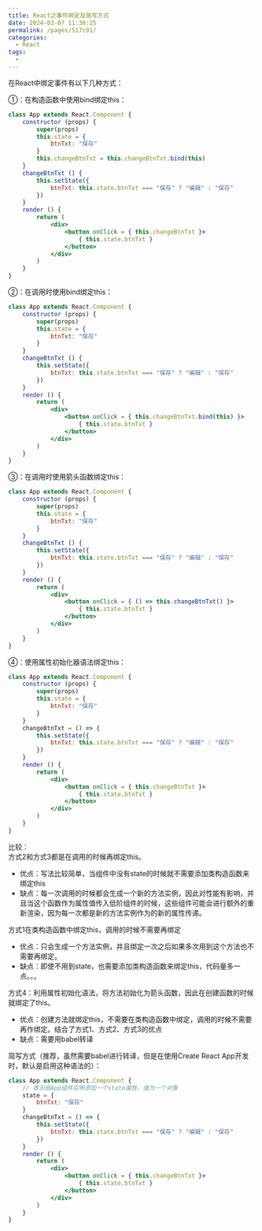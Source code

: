 ```yaml
---
title: React之事件绑定及简写方式
date: 2024-03-07 11:38:25
permalink: /pages/517c91/
categories:
  - React
tags:
  - 
---
```

在React中绑定事件有以下几种方式：

①：在构造函数中使用bind绑定this：

```jsx
class App extends React.Component {
	constructor (props) {
		super(props)
		this.state = {
			btnTxt: "保存"
		}
		this.changeBtnTxt = this.changeBtnTxt.bind(this)
	}
	changeBtnTxt () {
		this.setState({
			btnTxt: this.state.btnTxt === "保存" ? "编辑" : "保存"
		})
	}
	render () {
		return (
			<div>
				<button onClick = { this.changeBtnTxt }>
					{ this.state.btnTxt }
				</button>
			</div>
		)
	}
}
```

②：在调用时使用bind绑定this：
```jsx
class App extends React.Component {
	constructor (props) {
		super(props)
		this.state = {
			btnTxt: "保存"
		}
	}
	changeBtnTxt () {
		this.setState({
			btnTxt: this.state.btnTxt === "保存" ? "编辑" : "保存"
		})
	}
	render () {
		return (
			<div>
				<button onClick = { this.changeBtnTxt.bind(this) }>
					{ this.state.btnTxt }
				</button>
			</div>
		)
	}
}
```

③：在调用时使用箭头函数绑定this：
```jsx
class App extends React.Component {
	constructor (props) {
		super(props)
		this.state = {
			btnTxt: "保存"
		}
	}
	changeBtnTxt () {
		this.setState({
			btnTxt: this.state.btnTxt === "保存" ? "编辑" : "保存"
		})
	}
	render () {
		return (
			<div>
				<button onClick = { () => this.changeBtnTxt() }>
					{ this.state.btnTxt }
				</button>
			</div>
		)
	}
}
```

④：使用属性初始化器语法绑定this：
```jsx
class App extends React.Component {
	constructor (props) {
		super(props)
		this.state = {
			btnTxt: "保存"
		}
	}
	changeBtnTxt = () => {
		this.setState({
			btnTxt: this.state.btnTxt === "保存" ? "编辑" : "保存"
		})
	}
	render () {
		return (
			<div>
				<button onClick = { this.changeBtnTxt }>
					{ this.state.btnTxt }
				</button>
			</div>
		)
	}
}
```

比较：<br>
方式2和方式3都是在调用的时候再绑定this。<br>
 * 优点：写法比较简单，当组件中没有state的时候就不需要添加类构造函数来绑定this
 * 缺点：每一次调用的时候都会生成一个新的方法实例，因此对性能有影响，并且当这个函数作为属性值传入低阶组件的时候，这些组件可能会进行额外的重新渲染，因为每一次都是新的方法实例作为的新的属性传递。

方式1在类构造函数中绑定this，调用的时候不需要再绑定
 * 优点：只会生成一个方法实例，并且绑定一次之后如果多次用到这个方法也不需要再绑定。
 * 缺点：即使不用到state，也需要添加类构造函数来绑定this，代码量多一点。。。

方式4：利用属性初始化语法，将方法初始化为箭头函数，因此在创建函数的时候就绑定了this。
 * 优点：创建方法就绑定this，不需要在类构造函数中绑定，调用的时候不需要再作绑定。结合了方式1、方式2、方式3的优点
 * 缺点：需要用babel转译



简写方式（推荐，虽然需要babel进行转译，但是在使用Create React App开发时，默认是启用这种语法的）：
```jsx
class App extends React.Component {
	// 表示给App组件实例添加一个state属性，值为一个对象
	state = {
		btnTxt: "保存"
	}
	changeBtnTxt = () => {
		this.setState({
			btnTxt: this.state.btnTxt === "保存" ? "编辑" : "保存"
		})
	}
	render () {
		return (
			<div>
				<button onClick = { this.changeBtnTxt }>
					{ this.state.btnTxt }
				</button>
			</div>
		)
	}
}
```
